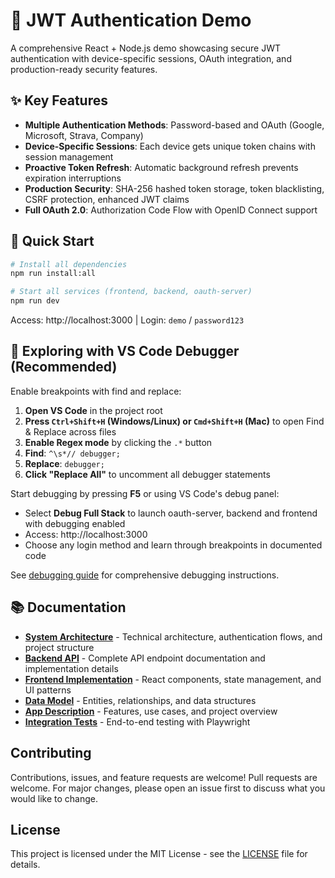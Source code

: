 # 🔐 JWT Authentication Demo

A comprehensive React + Node.js demo showcasing secure JWT authentication with device-specific sessions, OAuth integration, and production-ready security features.

## ✨ Key Features

- **Multiple Authentication Methods**: Password-based and OAuth (Google, Microsoft, Strava, Company)
- **Device-Specific Sessions**: Each device gets unique token chains with session management
- **Proactive Token Refresh**: Automatic background refresh prevents expiration interruptions
- **Production Security**: SHA-256 hashed token storage, token blacklisting, CSRF protection, enhanced JWT claims
- **Full OAuth 2.0**: Authorization Code Flow with OpenID Connect support

## 🚀 Quick Start

```bash
# Install all dependencies
npm run install:all

# Start all services (frontend, backend, oauth-server)
npm run dev
```

Access: http://localhost:3000 | Login: `demo` / `password123`

## 🐛 Exploring with VS Code Debugger (Recommended)

Enable breakpoints with find and replace:

1. **Open VS Code** in the project root
2. **Press `Ctrl+Shift+H` (Windows/Linux) or `Cmd+Shift+H` (Mac)** to open Find & Replace across files
3. **Enable Regex mode** by clicking the `.*` button
4. **Find**: `^\s*// debugger;`
5. **Replace**: `debugger;`
6. **Click "Replace All"** to uncomment all debugger statements

Start debugging by pressing **F5** or using VS Code's debug panel:

- Select **Debug Full Stack** to launch oauth-server, backend and frontend with debugging enabled
- Access: http://localhost:3000
- Choose any login method and learn through breakpoints in documented code

See [debugging guide](docs/debugging.md) for comprehensive debugging instructions.

## 📚 Documentation

- **[System Architecture](docs/architecture.md)** - Technical architecture, authentication flows, and project structure
- **[Backend API](docs/backend.md)** - Complete API endpoint documentation and implementation details
- **[Frontend Implementation](docs/frontend.md)** - React components, state management, and UI patterns
- **[Data Model](docs/datamodel.md)** - Entities, relationships, and data structures
- **[App Description](docs/description.md)** - Features, use cases, and project overview
- **[Integration Tests](docs/integration-tests.md)** - End-to-end testing with Playwright

## Contributing

Contributions, issues, and feature requests are welcome! Pull requests are welcome. For major changes, please open an issue first to discuss what you would like to change.



## License

This project is licensed under the MIT License - see the [LICENSE](LICENSE) file for details.

